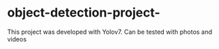 # object-detection-project-
This project was developed with Yolov7. Can be tested with photos and videos
